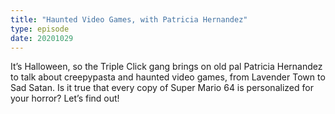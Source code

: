 ```yaml
---
title: "Haunted Video Games, with Patricia Hernandez"
type: episode
date: 20201029
---
```

It’s Halloween, so the Triple Click gang brings on old pal Patricia Hernandez to talk about creepypasta and haunted video games, from Lavender Town to Sad Satan. Is it true that every copy of Super Mario 64 is personalized for your horror? Let’s find out!